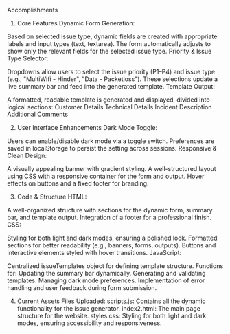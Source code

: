 Accomplishments

1. Core Features
Dynamic Form Generation:

Based on selected issue type, dynamic fields are created with appropriate labels and input types (text, textarea).
The form automatically adjusts to show only the relevant fields for the selected issue type.
Priority & Issue Type Selector:

Dropdowns allow users to select the issue priority (P1–P4) and issue type (e.g., "MultiWifi - Hinder", "Data - Packetloss").
These selections update a live summary bar and feed into the generated template.
Template Output:

A formatted, readable template is generated and displayed, divided into logical sections:
Customer Details
Technical Details
Incident Description
Additional Comments



2. User Interface Enhancements
Dark Mode Toggle:

Users can enable/disable dark mode via a toggle switch.
Preferences are saved in localStorage to persist the setting across sessions.
Responsive & Clean Design:

A visually appealing banner with gradient styling.
A well-structured layout using CSS with a responsive container for the form and output.
Hover effects on buttons and a fixed footer for branding.



3. Code & Structure
HTML:

A well-organized structure with sections for the dynamic form, summary bar, and template output.
Integration of a footer for a professional finish.
CSS:

Styling for both light and dark modes, ensuring a polished look.
Formatted sections for better readability (e.g., banners, forms, outputs).
Buttons and interactive elements styled with hover transitions.
JavaScript:

Centralized issueTemplates object for defining template structure.
Functions for:
Updating the summary bar dynamically.
Generating and validating templates.
Managing dark mode preferences.
Implementation of error handling and user feedback during form submission.



4. Current Assets
Files Uploaded:
scripts.js: Contains all the dynamic functionality for the issue generator.
index2.html: The main page structure for the website.
styles.css: Styling for both light and dark modes, ensuring accessibility and responsiveness.
